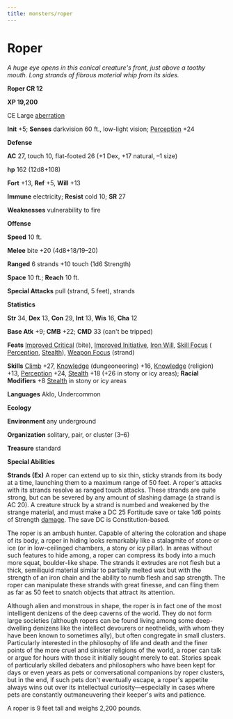 ```yaml
---
title: monsters/roper
---
```

# Roper

_A huge eye opens in this conical creature's front, just above a toothy mouth. Long strands of fibrous material whip from its sides._

**Roper CR 12**

**XP 19,200**

CE Large [aberration](creatureTypes#_aberration)

**Init** +5; **Senses** darkvision 60 ft., low-light vision; [Perception](../skills/perception#_perception) +24

**Defense**

**AC** 27, touch 10, flat-footed 26 (+1 Dex, +17 natural, –1 size)

**hp** 162 (12d8+108)

**Fort** +13, **Ref** +5, **Will** +13

**Immune** electricity; **Resist** cold 10; **SR** 27

**Weaknesses** vulnerability to fire

**Offense**

**Speed** 10 ft.

**Melee** bite +20 (4d8+18/19–20)

**Ranged** 6 strands +10 touch (1d6 Strength)

**Space** 10 ft.; **Reach** 10 ft.

**Special Attacks** pull (strand, 5 feet), strands

**Statistics**

**Str** 34, **Dex** 13, **Con** 29, **Int** 13, **Wis** 16, **Cha** 12

**Base Atk** +9; **CMB** +22; **CMD** 33 (can't be tripped)

**Feats** [Improved Critical](../feats#_improved-critical) (bite), [Improved Initiative](../feats#_improved-initiative), [Iron Will](../feats#_iron-will), [Skill Focus](../feats#_skill-focus) ( [Perception](../skills/perception#_perception), [Stealth](../skills/stealth#_stealth)), [Weapon Focus](../feats#_weapon-focus) (strand)

**Skills** [Climb](../skills/climb#_climb) +27, [Knowledge](../skills/knowledge#_knowledge) (dungeoneering) +16, [Knowledge](../skills/knowledge#_knowledge) (religion) +13, [Perception](../skills/perception#_perception) +24, [Stealth](../skills/stealth#_stealth) +18 (+26 in stony or icy areas); **Racial Modifiers** +8 [Stealth](../skills/stealth#_stealth) in stony or icy areas

**Languages** Aklo, Undercommon

**Ecology**

**Environment** any underground

**Organization** solitary, pair, or cluster (3–6)

**Treasure** standard

**Special Abilities**

**Strands (Ex)** A roper can extend up to six thin, sticky strands from its body at a time, launching them to a maximum range of 50 feet. A roper's attacks with its strands resolve as ranged touch attacks. These strands are quite strong, but can be severed by any amount of slashing damage (a strand is AC 20). A creature struck by a strand is numbed and weakened by the strange material, and must make a DC 25 Fortitude save or take 1d6 points of Strength [damage](universalMonsterRules#_ability-damage-and-drain). The save DC is Constitution-based.

The roper is an ambush hunter. Capable of altering the coloration and shape of its body, a roper in hiding looks remarkably like a stalagmite of stone or ice (or in low-ceilinged chambers, a stony or icy pillar). In areas without such features to hide among, a roper can compress its body into a much more squat, boulder-like shape. The strands it extrudes are not flesh but a thick, semiliquid material similar to partially melted wax but with the strength of an iron chain and the ability to numb flesh and sap strength. The roper can manipulate these strands with great finesse, and can fling them as far as 50 feet to snatch objects that attract its attention.

Although alien and monstrous in shape, the roper is in fact one of the most intelligent denizens of the deep caverns of the world. They do not form large societies (although ropers can be found living among some deep-dwelling denizens like the intellect devourers or neothelids, with whom they have been known to sometimes ally), but often congregate in small clusters. Particularly interested in the philosophy of life and death and the finer points of the more cruel and sinister religions of the world, a roper can talk or argue for hours with those it initially sought merely to eat. Stories speak of particularly skilled debaters and philosophers who have been kept for days or even years as pets or conversational companions by roper clusters, but in the end, if such pets don't eventually escape, a roper's appetite always wins out over its intellectual curiosity—especially in cases where pets are constantly outmaneuvering their keeper's wits and patience.

A roper is 9 feet tall and weighs 2,200 pounds.

